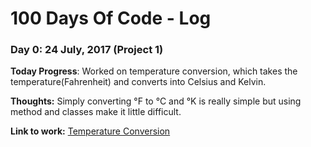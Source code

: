 # 100 Days Of Code - Log

### Day 0: 24 July, 2017 (Project 1)
**Today Progress**: Worked on temperature conversion, which takes the temperature(Fahrenheit) and converts into
 Celsius and Kelvin. 

**Thoughts:** Simply converting °F to °C and °K is really simple but using method and classes make it little difficult. 

**Link to work:** [Temperature Conversion](src/Temperature.java)

